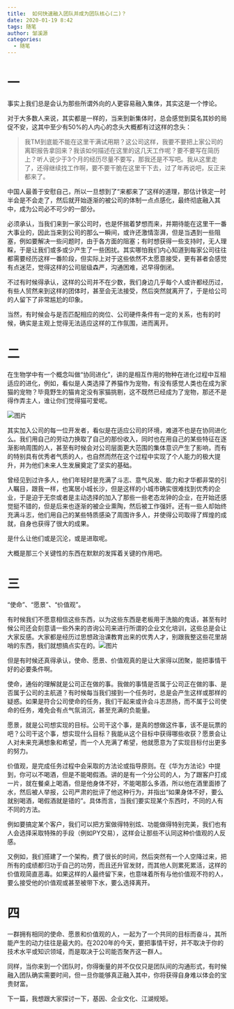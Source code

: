 ```yaml
---
title:  如何快速融入团队并成为团队核心(二)？
date: 2020-01-19 8:42
tags: 随笔
author: 邹溪源
categories:
  - 随笔
---
```

# 一
事实上我们总是会认为那些所谓外向的人更容易融入集体，其实这是一个悖论。

对于大多数人来说，其实都是一样的，当来到新集体时，总会感觉到莫名其妙的局促不安，这其中至少有50%的人内心的念头大概都有过这样的念头：

>我TM到底能不能在这里干满试用期？这公司这样，我要不要把上家公司的离职报告拿回来？我该如何描述在这里的这几天工作呢？要不要写在简历上？听人说少于3个月的经历尽量不要写，那我还是不写吧。我从这里走了，还得继续找工作啊，要不要干脆在这里干下去，过了年再说吧，反正来都来了。

中国人最善于安慰自己，所以一旦想到了“来都来了”这样的道理，那估计铁定一时半会是不会走了，然后就开始逐渐的被公司的体制一点点感化，最终彻底融入其中，成为公司必不可少的一部分。

必须承认，当我们来到一家公司时，也是怀揣着梦想而来，并期待能在这里干一番大事业的，因此当来到公司的那么一瞬间，或许还激情澎湃，但是当遇到一些阻塞，例如要解决一些问题时，由于各方面的阻塞；有时想获得一些支持时，无人理睬，于是让我们或多或少产生了一些困扰。其实哪怕我们内心知道到每家公司往往都需要经历这样一番阶段，但实际上对于这些依然不太愿意接受，更有甚者会感觉有点迷茫，觉得这样的公司层级森严，沟通困难，迟早得倒闭。

不过有时候得承认，这样的公司并不在少数，我们身边几乎每个人或许都经历过，有些人贸然来到这样的团体时，甚至会无法接受，然后突然就离开了，于是给公司的人留下了非常尴尬的印象。

当然，有时候会与是否匹配相应的岗位、公司硬件条件有一定的关系，也有的时候，确实是主观上觉得无法适应这样的工作氛围，进而离开。

# 二
在生物学中有一个概念叫做“协同进化”，讲的是相互作用的物种在进化过程中互相适应的进化，例如，看似是人类选择了养猫作为宠物，有没有感觉人类也在成为家猫的宠物？毕竟野生的猫肯定没有家猫挑剔，这不既然已经成为了宠物，那还不是得作弄主人，谁让你们觉得猫可爱呢。

![图片](https://uploader.shimo.im/f/hxrd4HekA603eiq2.png!thumbnail)

其实加入公司的每一位开发者，看似是在适应公司的环境，难道不也是在协同进化么。我们用自己的劳动力换取了自己的那份收入，同时也在用自己的某些特征在逐渐影响周围的人，甚至有时候会对公司层面更大范围的集体意识产生了影响，而有的特别具有优秀者气质的人，也自然而然在这个过程中实现了个人能力的极大提升，并为他们未来人生发展奠定了坚实的基础。

曾经见到过许多人，他们年轻时是充满了斗志、意气风发、能力和才华都非常的引人瞩目，跟我一样，也寓居小城长沙，但是这样的小城市确实很难找到优秀的企业，于是迫于无奈或者是主动选择的加入了那些一些老态龙钟的企业，在开始还感觉挺不错的，但是后来也逐渐的被企业熏陶，然后被工作强奸。还有一些人却始终充满斗志，他们用自己的某些特质感染了周围许多人，并使得公司取得了辉煌的成就，自身也获得了很大的成果。

是什么让他们或是沉沦，或是进取呢。

大概是那三个关键性的东西在默默的发挥着关键的作用吧。

# 三
“使命”、“愿景”、“价值观”。

有时候我们不愿意相信这些东西，以为这些东西是老板用于洗脑的鬼话，甚至有时候公司还会刻意请一些外来的咨询公司来进行所谓的企业文化培训，这些总是会让大家反感。大家都是经历过思想政治课教育出来的优秀人才，别跟我整这些花里胡哨的东西，我们就想搞点实在的。![图片](https://uploader.shimo.im/f/99trMyS35RQNCvUr.png!thumbnail)

但是有时候还真得承认，使命、愿景、价值观真的是让大家得以团聚，能把事情干好的必要条件啊。

使命，通俗的理解就是公司正在做的事。我做的事情是否属于公司正在做的事、是否属于公司的主航道？有时候每当我们接到一个任务时，总是会产生这样或那样的疑惑。如果是符合公司使命的任务，我们干起来或许会斗志昂扬，而不属于公司使命的任务，难免会有点气氛消沉，甚至充满的负能量。

愿景，就是公司想实现的目标。公司干这个事，是真的想做这件事，该不是玩票的吧？公司干这个事，想实现什么目标？我能从这个目标中获得哪些收获？愿景会让人对未来充满想象和希望，而一个人充满了希望，他就愿意为了实现目标付出更多的努力。

价值观，是完成任务过程中会采取的方法论或指导原则。在《华为方法论》中提到，你可以不喝酒，但是不能喝假酒。讲的是有一个分公司的人，为了跟客户打成一片，就在餐桌上喝酒，但是他身体不好，不能喝那么多酒，所以他在酒里面掺了水，然后被人举报，公司严肃的批评了他这种行为，并指出“如果身体不好，要么就别喝酒，喝假酒就是错的”。具体而言，当我们要实现某个东西时，不同的人有不同的方法。

例如要搞定某个客户，我们可以把方案做得特别炫、功能做得特别完美，我们也有人会选择采取特殊的手段（例如PY交易），这样会让那些不认同这种价值观的人反感。

又例如，我们搭建了一个架构，费了很长的时间，然后突然有一个人空降过来，把所有的成绩都归功于自己的功劳，而且还升官发财，而其他人则累死累活，这样的价值观简直恶毒。如果这样的人最终留下来，也意味着所有与他价值观不符的人，要么接受他的价值观或甚至被带下水，要么选择离开。

# 四
一群拥有相同的使命、愿景和价值观的人，一起为了一个共同的目标而奋斗，其所能产生的动力往往是最大的。在2020年的今天，要把事情干好，并不取决于你的技术水平或知识领域，而是取决于公司能否聚齐这一群人。

同样，当你来到一个团队时，你得衡量的并不仅仅只是团队间的沟通形式，有时候融入团队确实需要时间，但一旦你能够真正融入其中，你将获得自身难以体会的宝贵财富。

下一篇，我想跟大家探讨一下，基因、企业文化、江湖规矩。


